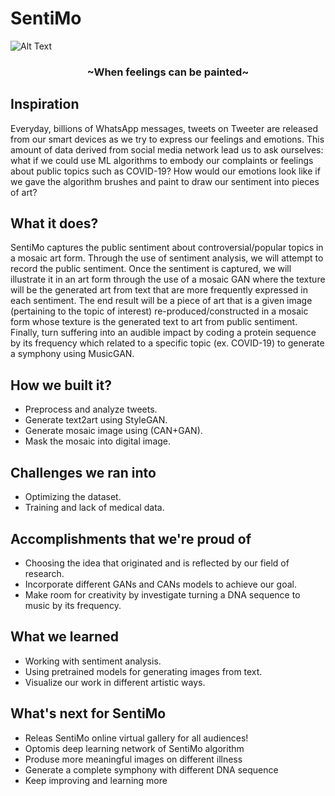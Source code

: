 # SentiMo

![Alt Text](Gallery.gif)

<h3 align="center">~When feelings can be painted~</h3>

## Inspiration

Everyday, billions of WhatsApp messages, tweets on Tweeter are released from our smart devices as we try to express our feelings and emotions. This amount of data derived from social media network lead us to ask ourselves: what if we could use ML algorithms to embody our complaints or feelings about public topics such as COVID-19? How would our emotions look like if we gave the algorithm brushes and paint to draw our sentiment into pieces of art?

## What it does?

SentiMo captures the public sentiment about controversial/popular topics in a mosaic art form. Through the use of sentiment analysis, we will attempt to record the public sentiment. Once the sentiment is captured, we will illustrate it in an art form through the use of a mosaic GAN where the texture will be the generated art from text that are more frequently expressed in each sentiment. The end result will be a piece of art that is a given image (pertaining to the topic of interest) re-produced/constructed in a mosaic form whose texture is the generated text to art from public sentiment. Finally, turn suffering into an audible impact by coding a protein sequence by its frequency which related to a specific topic (ex. COVID-19) to generate a symphony using MusicGAN.

## How we built it?

- Preprocess and analyze tweets.
- Generate text2art using StyleGAN.
- Generate mosaic image using (CAN+GAN).
- Mask the mosaic into digital image.

## Challenges we ran into

- Optimizing the dataset.
- Training and lack of medical data.

## Accomplishments that we're proud of

- Choosing the idea that originated and is reflected by our field of research.
- Incorporate different GANs and CANs models to achieve our goal.
- Make room for creativity by investigate turning a DNA sequence to music by its frequency.

## What we learned

- Working with sentiment analysis.
- Using pretrained models for generating images from text.
- Visualize our work in different artistic ways.

## What's next for SentiMo

- Releas SentiMo online virtual gallery for all audiences!
- Optomis deep learning network of SentiMo algorithm
- Produse more meaningful images on different illness
- Generate a complete symphony with different DNA sequence
- Keep improving and learning more
